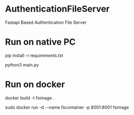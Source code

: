 # AuthenticationFileServer
Fastapi Based Authentication File Server
# Run on native PC
pip install -r requirements.txt

python3 main.py
# Run on docker
docker build -t fsimage .

sudo docker run -d --name fscontainer -p 8001:8001 fsimage
